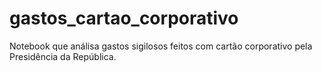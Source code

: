 # gastos_cartao_corporativo
Notebook que análisa gastos sigilosos feitos com cartão corporativo pela Presidência da República.

